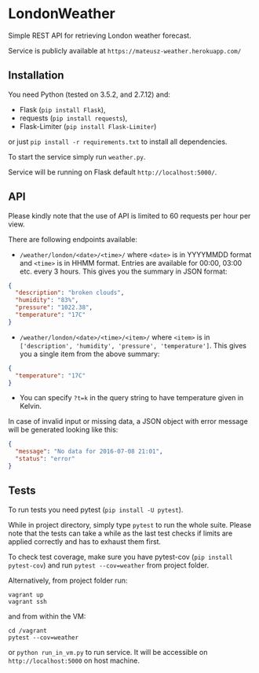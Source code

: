 # LondonWeather
Simple REST API for retrieving London weather forecast.

Service is publicly available at `https://mateusz-weather.herokuapp.com/`

## Installation
You need Python (tested on 3.5.2, and 2.7.12) and:
* Flask (`pip install Flask`),
* requests (`pip install requests`),
* Flask-Limiter (`pip install Flask-Limiter`)

or just `pip install -r requirements.txt` to install all dependencies.

To start the service simply run `weather.py`.

Service will be running on Flask default `http://localhost:5000/`.

## API
Please kindly note that the use of API is limited to 60 requests per hour per view.

There are following endpoints available:

* `/weather/london/<date>/<time>/` where `<date>` is in YYYYMMDD format and `<time>` is in HHMM format.
Entries are available for 00:00, 03:00 etc. every 3 hours. This gives you the summary in JSON format:
```json
{
  "description": "broken clouds", 
  "humidity": "83%", 
  "pressure": "1022.38", 
  "temperature": "17C"
}
```

* `/weather/london/<date>/<time>/<item>/` where `<item>` is in `['description', 'humidity', 'pressure', 'temperature']`.
This gives you a single item from the above summary:
```json
{
  "temperature": "17C"
}
```

* You can specify `?t=k` in the query string to have temperature given in Kelvin.

In case of invalid input or missing data, a JSON object with error message will be generated looking like this:
```json
{
  "message": "No data for 2016-07-08 21:01", 
  "status": "error"
}
```

## Tests
To run tests you need pytest (`pip install -U pytest`).

While in project directory, simply type `pytest` to run the whole suite.
Please note that the tests can take a while as the last test checks if limits are applied correctly
and has to exhaust them first.

To check test coverage, make sure you have pytest-cov (`pip install pytest-cov`) and run
`pytest --cov=weather` from project folder.

Alternatively, from project folder run:
```
vagrant up
vagrant ssh
```
and from within the VM:
```
cd /vagrant
pytest --cov=weather
```
or `python run_in_vm.py` to run service. It will be accessible
on `http://localhost:5000` on host machine.